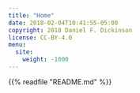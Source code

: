```yaml
---
title: "Home"
date: 2018-02-04T10:41:55-05:00
copyright: 2018 Daniel F. Dickinson
license: CC-BY-4.0
menu:
  site:
    weight: -1000
---
```

{{% readfile "README.md" %}}
